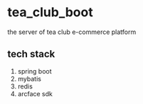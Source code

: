 # tea_club_boot
the server of tea club e-commerce platform
## tech stack
1. spring boot
2. mybatis
3. redis
4. arcface sdk
